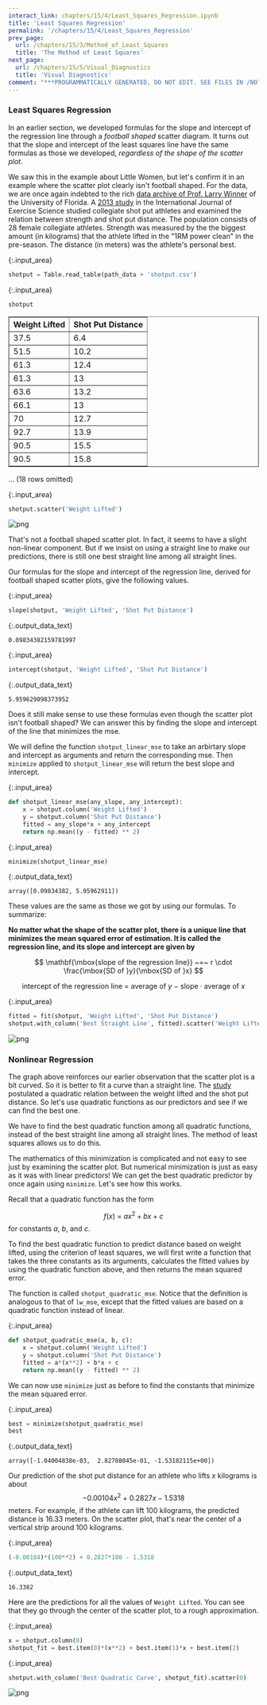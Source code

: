 ```yaml
---
interact_link: chapters/15/4/Least_Squares_Regression.ipynb
title: 'Least Squares Regression'
permalink: '/chapters/15/4/Least_Squares_Regression'
prev_page:
  url: /chapters/15/3/Method_of_Least_Squares
  title: 'The Method of Least Squares'
next_page:
  url: /chapters/15/5/Visual_Diagnostics
  title: 'Visual Diagnostics'
comment: "***PROGRAMMATICALLY GENERATED, DO NOT EDIT. SEE FILES IN /NOTEBOOKS***"
---
```


### Least Squares Regression
In an earlier section, we developed formulas for the slope and intercept of the regression line through a *football shaped* scatter diagram. It turns out that the slope and intercept of the least squares line have the same formulas as those we developed, *regardless of the shape of the scatter plot*.

We saw this in the example about Little Women, but let's confirm it in an example where the scatter plot clearly isn't football shaped. For the data, we are once again indebted to the rich [data archive of Prof. Larry Winner](http://www.stat.ufl.edu/~winner/datasets.html) of the University of Florida. A [2013 study](http://digitalcommons.wku.edu/ijes/vol6/iss2/10/) in the International Journal of Exercise Science studied collegiate shot put athletes and examined the relation between strength and shot put distance. The population consists of 28 female collegiate athletes. Strength was measured by the the biggest amount (in kilograms) that the athlete lifted in the "1RM power clean" in the pre-season. The distance (in meters) was the athlete's personal best.



{:.input_area}
```python
shotput = Table.read_table(path_data + 'shotput.csv')
```




{:.input_area}
```python
shotput
```





<div markdown="0">
<table border="1" class="dataframe">
    <thead>
        <tr>
            <th>Weight Lifted</th> <th>Shot Put Distance</th>
        </tr>
    </thead>
    <tbody>
        <tr>
            <td>37.5         </td> <td>6.4              </td>
        </tr>
        <tr>
            <td>51.5         </td> <td>10.2             </td>
        </tr>
        <tr>
            <td>61.3         </td> <td>12.4             </td>
        </tr>
        <tr>
            <td>61.3         </td> <td>13               </td>
        </tr>
        <tr>
            <td>63.6         </td> <td>13.2             </td>
        </tr>
        <tr>
            <td>66.1         </td> <td>13               </td>
        </tr>
        <tr>
            <td>70           </td> <td>12.7             </td>
        </tr>
        <tr>
            <td>92.7         </td> <td>13.9             </td>
        </tr>
        <tr>
            <td>90.5         </td> <td>15.5             </td>
        </tr>
        <tr>
            <td>90.5         </td> <td>15.8             </td>
        </tr>
    </tbody>
</table>
<p>... (18 rows omitted)</p>
</div>





{:.input_area}
```python
shotput.scatter('Weight Lifted')
```



![png](../../../images/chapters/15/4/Least_Squares_Regression_3_0.png)


That's not a football shaped scatter plot. In fact, it seems to have a slight non-linear component. But if we insist on using a straight line to make our predictions, there is still one best straight line among all straight lines.

Our formulas for the slope and intercept of the regression line, derived for football shaped scatter plots, give the following values.



{:.input_area}
```python
slope(shotput, 'Weight Lifted', 'Shot Put Distance')
```





{:.output_data_text}
```
0.09834382159781997
```





{:.input_area}
```python
intercept(shotput, 'Weight Lifted', 'Shot Put Distance')
```





{:.output_data_text}
```
5.959629098373952
```



Does it still make sense to use these formulas even though the scatter plot isn't football shaped? We can answer this by finding the slope and intercept of the line that minimizes the mse.

We will define the function `shotput_linear_mse` to take an arbirtary slope and intercept as arguments and return the corresponding mse. Then `minimize` applied to `shotput_linear_mse` will return the best slope and intercept.



{:.input_area}
```python
def shotput_linear_mse(any_slope, any_intercept):
    x = shotput.column('Weight Lifted')
    y = shotput.column('Shot Put Distance')
    fitted = any_slope*x + any_intercept
    return np.mean((y - fitted) ** 2)
```




{:.input_area}
```python
minimize(shotput_linear_mse)
```





{:.output_data_text}
```
array([0.09834382, 5.95962911])
```



These values are the same as those we got by using our formulas. To summarize:

**No matter what the shape of the scatter plot, there is a unique line that minimizes the mean squared error of estimation. It is called the regression line, and its slope and intercept are given by**

$$
\mathbf{\mbox{slope of the regression line}} ~=~ r \cdot
\frac{\mbox{SD of }y}{\mbox{SD of }x}
$$

$$
\mathbf{\mbox{intercept of the regression line}} ~=~
\mbox{average of }y ~-~ \mbox{slope} \cdot \mbox{average of }x
$$



{:.input_area}
```python
fitted = fit(shotput, 'Weight Lifted', 'Shot Put Distance')
shotput.with_column('Best Straight Line', fitted).scatter('Weight Lifted')
```



![png](../../../images/chapters/15/4/Least_Squares_Regression_11_0.png)


### Nonlinear Regression
The graph above reinforces our earlier observation that the scatter plot is a bit curved. So it is better to fit a curve than a straight line. The [study](http://digitalcommons.wku.edu/ijes/vol6/iss2/10/) postulated a quadratic relation between the weight lifted and the shot put distance. So let's use quadratic functions as our predictors and see if we can find the best one. 

We have to find the best quadratic function among all quadratic functions, instead of the best straight line among all straight lines. The method of least squares allows us to do this.

The mathematics of this minimization is complicated and not easy to see just by examining the scatter plot. But numerical minimization is just as easy as it was with linear predictors! We can get the best quadratic predictor by once again using `minimize`. Let's see how this works.

Recall that a quadratic function has the form

$$
f(x) ~=~ ax^2 + bx + c
$$
for constants $a$, $b$, and $c$.

To find the best quadratic function to predict distance based on weight lifted, using the criterion of least squares, we will first write a function that takes the three constants as its arguments, calculates the fitted values by using the quadratic function above, and then returns the mean squared error. 

The function is called `shotput_quadratic_mse`. Notice that the definition is analogous to that of `lw_mse`, except that the fitted values are based on a quadratic function instead of linear.



{:.input_area}
```python
def shotput_quadratic_mse(a, b, c):
    x = shotput.column('Weight Lifted')
    y = shotput.column('Shot Put Distance')
    fitted = a*(x**2) + b*x + c
    return np.mean((y - fitted) ** 2)
```


We can now use `minimize` just as before to find the constants that minimize the mean squared error. 



{:.input_area}
```python
best = minimize(shotput_quadratic_mse)
best
```





{:.output_data_text}
```
array([-1.04004838e-03,  2.82708045e-01, -1.53182115e+00])
```



Our prediction of the shot put distance for an athlete who lifts $x$ kilograms is about
$$
-0.00104x^2 ~+~ 0.2827x - 1.5318
$$
meters. For example, if the athlete can lift 100 kilograms, the predicted distance is 16.33 meters. On the scatter plot, that's near the center of a vertical strip around 100 kilograms.



{:.input_area}
```python
(-0.00104)*(100**2) + 0.2827*100 - 1.5318
```





{:.output_data_text}
```
16.3382
```



Here are the predictions for all the values of `Weight Lifted`. You can see that they go through the center of the scatter plot, to a rough approximation.



{:.input_area}
```python
x = shotput.column(0)
shotput_fit = best.item(0)*(x**2) + best.item(1)*x + best.item(2)
```




{:.input_area}
```python
shotput.with_column('Best Quadratic Curve', shotput_fit).scatter(0)
```



![png](../../../images/chapters/15/4/Least_Squares_Regression_21_0.png)

